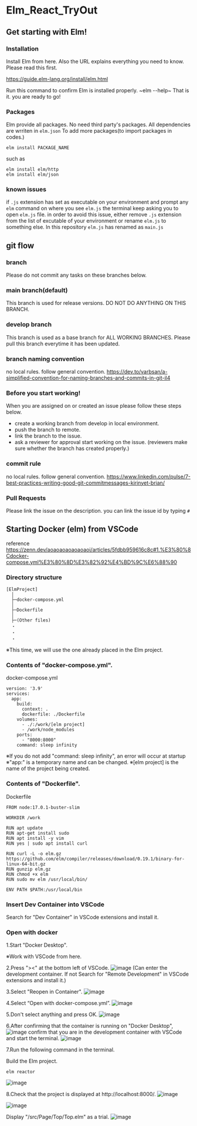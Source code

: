 # Elm_React_TryOut

## Get starting with Elm!

### Installation
Install Elm from here. Also the URL explains everything you need to know. Please read this first.

https://guide.elm-lang.org/install/elm.html

Run this command to confirm Elm is installed properly.
~elm --help~
That is it. you are ready to go!

### Packages
Elm provide all packages. No need third party's packages.
All dependencies are wrriten in `elm.json`
To add more packages(to import packages in codes.)
```
elm install PACKAGE_NAME
```
such as
```
elm install elm/http
elm install elm/json
```
### known issues
if `.js` extension has set as executable on your environment and prompt any `elm` command on where you see `elm.js` the terminal keep asking you to open `elm.js` file.
in order to avoid this issue, either remove `.js` extension from the list of excutable of your environment or rename `elm.js` to something else. In this repository `elm.js` has renamed as `main.js`

## git flow

### branch
Please do not commit any tasks on these branches below.

### main branch(default)
This branch is used for release versions. DO NOT DO ANYTHING ON THIS BRANCH.

### develop branch
This branch is used as a base branch for ALL WORKING BRANCHES.
Please pull this branch everytime it has been updated.

### branch naming convention
no local rules. follow general convention.
https://dev.to/varbsan/a-simplified-convention-for-naming-branches-and-commits-in-git-il4

### Before you start working!
When you are assigned on or created an issue please follow these steps below.
- create a working branch from develop in local environment.
- push the branch to remote. 
- link the branch to the issue.
- ask a reviewer for approval start working on the issue. (reviewers make sure whether the branch has created properly.)

### commit rule
no local rules. follow general convention.
https://www.linkedin.com/pulse/7-best-practices-writing-good-git-commitmessages-kirinyet-brian/

### Pull Requests
Please link the issue on the description. you can link the issue id by typing `#`

## Starting Docker (elm) from VSCode
reference https://zenn.dev/aoaoaoaoaoaoaoi/articles/5fdbb959616c8c#1.%E3%80%8Cdocker-compose.yml%E3%80%8D%E3%82%92%E4%BD%9C%E6%88%90

### Directory structure
```
[ElmProject]
  │
  ├─docker-compose.yml
  │
  ├─Dockerfile
  │
  ├─(Other files)
  ・
  ・
  ・
```
※This time, we will use the one already placed in the Elm project.

### Contents of "docker-compose.yml".
docker-compose.yml
```
version: '3.9'
services:
  app:
    build:
      context: .
      dockerfile: ./Dockerfile
    volumes:
      - ./:/work/[elm project]
      - /work/node_modules
    ports:
      - "8000:8000"
    command: sleep infinity

```
※If you do not add "command: sleep infinity", an error will occur at startup
※"app:" is a temporary name and can be changed.
※[elm project] is the name of the project being created.

### Contents of "Dockerfile".
Dockerfile
```
FROM node:17.0.1-buster-slim

WORKDIR /work

RUN apt update
RUN apt-get install sudo
RUN apt install -y vim
RUN yes | sudo apt install curl

RUN curl -L -o elm.gz https://github.com/elm/compiler/releases/download/0.19.1/binary-for-linux-64-bit.gz
RUN gunzip elm.gz
RUN chmod +x elm
RUN sudo mv elm /usr/local/bin/

ENV PATH $PATH:/usr/local/bin

```

### Insert Dev Container into VSCode
Search for "Dev Container" in VSCode extensions and install it.

### Open with docker
1.Start "Docker Desktop".

※Work with VSCode from here.

2.Press "><" at the bottom left of VSCode.
![image](https://github.com/vitoria-training/Experiment-Elm/assets/129945608/ddd9f05c-436c-4141-8866-f3a25196d7bf)
(Can enter the development container.
 If not Search for "Remote Development" in VSCode extensions and install it.)

3.Select "Reopen in Container".
![image](https://github.com/vitoria-training/Experiment-Elm/assets/129945608/356b4f2c-4c6a-4f4d-a5b1-64a54d5a2303)

4.Select “Open with docker-compose.yml”.
![image](https://github.com/vitoria-training/Experiment-Elm/assets/129945608/92724578-ad83-49e3-9f63-446867b7154b)

5.Don't select anything and press OK.
![image](https://github.com/vitoria-training/Experiment-Elm/assets/129945608/d3f91fde-3557-4f0d-a1e1-71ab38951678)

6.After confirming that the container is running on "Docker Desktop",
![image](https://github.com/vitoria-training/Experiment-Elm/assets/129945608/30875621-250e-4e84-9627-cb87ddb97456)
confirm that you are in the development container with VSCode and start the terminal.
![image](https://github.com/vitoria-training/Experiment-Elm/assets/129945608/9e22bcaa-7630-4a19-8f15-1eb39a963e14)

7.Run the following command in the terminal.

Build the Elm project.
```
elm reactor
```
![image](https://github.com/vitoria-training/Experiment-Elm/assets/129945608/e2a40400-49b5-4d12-b49c-1acd0e569d80)

8.Check that the project is displayed at http://localhost:8000/.
![image](https://github.com/vitoria-training/Experiment-Elm/assets/129945608/9b25e915-a6a1-4e0e-820e-69ecdd366dd0)

![image](https://github.com/vitoria-training/Experiment-Elm/assets/129945608/c3ae3783-1029-45b6-80ff-6cf2f4d98d85)


Display "/src/Page/Top/Top.elm" as a trial.
![image](https://github.com/vitoria-training/Experiment-Elm/assets/129945608/1626105a-1a47-4c2c-a451-480bc8828e28)
